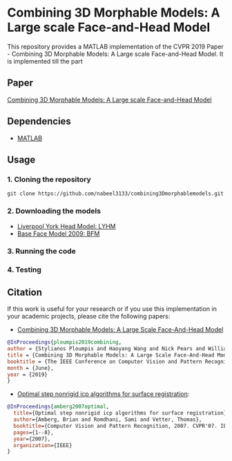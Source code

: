 # Combining 3D Morphable Models: A Large scale Face-and-Head Model
This repository provides a MATLAB implementation of the CVPR 2019 Paper - Combining 3D Morphable Models: A Large scale Face-and-Head Model. It is implemented till the part 

## Paper
[Combining 3D Morphable Models: A Large scale Face-and-Head Model](https://arxiv.org/abs/1903.03785)

## Dependencies
* [MATLAB](https://www.mathworks.com/downloads/)

## Usage
### 1. Cloning the repository
```
git clone https://github.com/nabeel3133/combining3Dmorphablemodels.git
```

### 2. Downloading the models
- [Liverpool York Head Model: LYHM](https://www-users.cs.york.ac.uk/~nep/research/LYHM/)
- [Base Face Model 2009: BFM](https://faces.dmi.unibas.ch/bfm/index.php?nav=1-1-0&id=details)

### 3. Running the code


### 4. Testing


## Citation
If this work is useful for your research or if you use this implementation in your academic projects, please cite the following papers:
- [Combining 3D Morphable Models: A Large Scale Face-And-Head Model](https://arxiv.org/abs/1903.03785)
```bibtex
@InProceedings{ploumpis2019combining,
author = {Stylianos Ploumpis and Haoyang Wang and Nick Pears and William A. P. Smith and Stefanos Zafeiriou},
title = {Combining 3D Morphable Models: A Large Scale Face-And-Head Model},
booktitle = {The IEEE Conference on Computer Vision and Pattern Recognition (CVPR)},
month = {June},
year = {2019}
}
```

- [Optimal step nonrigid icp algorithms for surface registration](https://gravis.dmi.unibas.ch/publications/2007/CVPR07_Amberg.pdf):
```bibtex
@InProceedings{amberg2007optimal,
  title={Optimal step nonrigid icp algorithms for surface registration},
  author={Amberg, Brian and Romdhani, Sami and Vetter, Thomas},
  booktitle={Computer Vision and Pattern Recognition, 2007. CVPR'07. IEEE Conference on},
  pages={1--8},
  year={2007},
  organization={IEEE}
}
```
